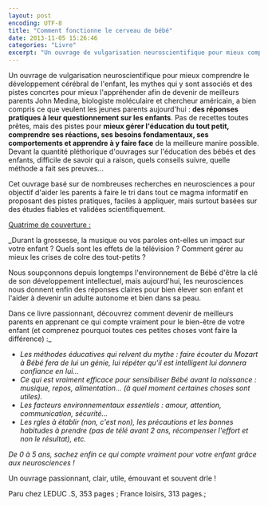 ```yaml
---
layout: post
encoding: UTF-8
title: "Comment fonctionne le cerveau de bébé"
date: 2013-11-05 15:26:46
categories: "Livre"
excerpt: "Un ouvrage de vulgarisation neuroscientifique pour mieux comprendre le développement cérébral de l'enfant, les mythes qui y sont associés et des pistes concrtes pour mieux l'appréhender afin de devenir de meilleurs parents"
---
```

Un ouvrage de vulgarisation neuroscientifique pour mieux comprendre le développement cérébral de l'enfant, les mythes qui y sont associés et des pistes concrtes pour mieux l'appréhender afin de devenir de meilleurs parents
John Medina, biologiste moléculaire et chercheur américain, a bien compris ce que veulent les jeunes parents aujourd'hui : **des réponses pratiques à leur questionnement sur les enfants**. Pas de recettes toutes prêtes, mais des pistes pour **mieux gérer l'éducation du tout petit, comprendre ses réactions, ses besoins fondamentaux, ses comportements et apprendre à y faire face** de la meilleure manire possible. Devant la quantité pléthorique d'ouvrages sur l'éducation des bébés et des enfants, difficile de savoir qui a raison, quels conseils suivre, quelle méthode a fait ses preuves...  
  
Cet ouvrage basé sur de nombreuses recherches en neurosciences a pour objectif d'aider les parents à faire le tri dans tout ce magma informatif en proposant des pistes pratiques, faciles à appliquer, mais surtout basées sur des études fiables et validées scientifiquement.   
  
<u>Quatrime de couverture :</u>  
  
_Durant la grossesse, la musique ou vos paroles ont-elles un impact sur votre enfant ? Quels sont les effets de la télévision ? Comment gérer au mieux les crises de colre des tout-petits ?  
  
Nous soupçonnons depuis longtemps l'environnement de Bébé d'être la clé de son développement intellectuel, mais aujourd'hui, les neurosciences nous donnent enfin des réponses claires pour bien élever son enfant et l'aider à devenir un adulte autonome et bien dans sa peau.  
  
Dans ce livre passionnant, découvrez comment devenir de meilleurs parents en apprenant ce qui compte vraiment pour le bien-être de votre enfant (et comprenez pourquoi toutes ces petites choses vont faire la différence) :_

- _Les méthodes éducatives qui relvent du mythe : faire écouter du Mozart à Bébé fera de lui un génie, lui répéter qu'il est intelligent lui donnera confiance en lui..._
- _Ce qui est vraiment efficace pour sensibiliser Bébé avant la naissance : musique, repos, alimentation... (à quel moment certaines choses sont utiles)._
- _Les facteurs environnementaux essentiels : amour, attention, communication, sécurité..._
- _Les rgles à établir (non, c'est non), les précautions et les bonnes habitudes à prendre (pas de télé avant 2 ans, récompenser l'effort et non le résultat), etc._

 _De 0 à 5 ans, sachez enfin ce qui compte vraiment pour votre enfant grâce aux neurosciences !_   
  
Un ouvrage passionnant, clair, utile, émouvant et souvent drle !   
  
Paru chez LEDUC .S, 353 pages ; France loisirs, 313 pages.;